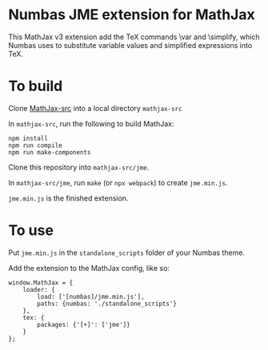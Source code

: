 # Numbas JME extension for MathJax

This MathJax v3 extension add the TeX commands \var and \simplify, which Numbas uses to substitute variable values and simplified expressions into TeX.

# To build

Clone [MathJax-src](https://github.com/mathjax/MathJax-src) into a local directory `mathjax-src`

In `mathjax-src`, run the following to build MathJax:

```
npm install
npm run compile
npm run make-components
```

Clone this repository into `mathjax-src/jme`.

In `mathjax-src/jme`, run `make` (or `npx webpack`) to create `jme.min.js`.

`jme.min.js` is the finished extension.

# To use

Put `jme.min.js` in the `standalone_scripts` folder of your Numbas theme.

Add the extension to the MathJax config, like so:

```
window.MathJax = {
    loader: {
        load: ['[numbas]/jme.min.js'],
        paths: {numbas: './standalone_scripts'}
    },
    tex: {
        packages: {'[+]': ['jme']}
    }
};
```
